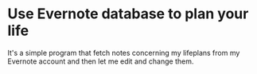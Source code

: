 # Use Evernote database to plan your life
It's a simple program that fetch notes concerning my lifeplans from my Evernote account and then let me edit and change them. 
